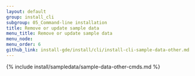 ```yaml
---
layout: default
group: install_cli 
subgroup: 05_Command-line installation
title: Remove or update sample data
menu_title: Remove or update sample data
menu_node: 
menu_order: 6
github_link: install-gde/install/cli/install-cli-sample-data-other.md
---
```


{% include install/sampledata/sample-data-other-cmds.md %}